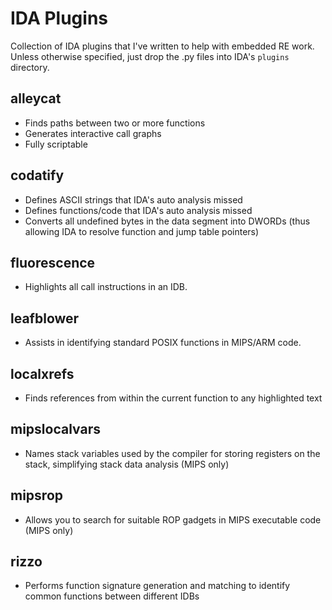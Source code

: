 IDA Plugins
===

Collection of IDA plugins that I've written to help with embedded RE work.
Unless otherwise specified, just drop the .py files into IDA's `plugins` directory.

alleycat
----------

  * Finds paths between two or more functions
  * Generates interactive call graphs
  * Fully scriptable

codatify
--------

  * Defines ASCII strings that IDA's auto analysis missed
  * Defines functions/code that IDA's auto analysis missed
  * Converts all undefined bytes in the data segment into DWORDs (thus allowing IDA to resolve function and jump table pointers)

fluorescence
------------

  * Highlights all call instructions in an IDB.

leafblower
----------

  * Assists in identifying standard POSIX functions in MIPS/ARM code.

localxrefs
----------

  * Finds references from within the current function to any highlighted text

mipslocalvars
-------------

  * Names stack variables used by the compiler for storing registers on the stack, simplifying stack data analysis (MIPS only)

mipsrop
-------

  * Allows you to search for suitable ROP gadgets in MIPS executable code (MIPS only)

rizzo
-----

  * Performs function signature generation and matching to identify common functions between different IDBs


